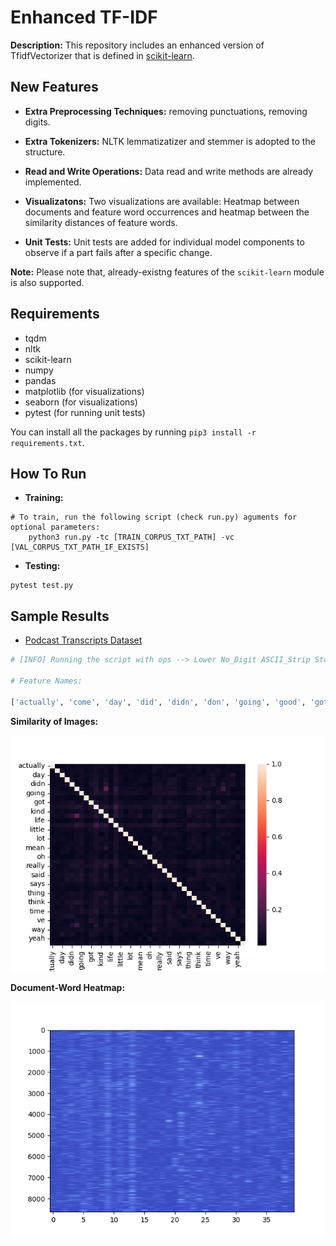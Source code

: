 # Enhanced TF-IDF

**Description:** This repository includes an enhanced version of TfidfVectorizer that is defined in [scikit-learn](https://scikit-learn.org/stable/modules/generated/sklearn.feature_extraction.text.TfidfVectorizer.html).


## New Features

- **Extra Preprocessing Techniques:** removing punctuations, removing digits.

- **Extra Tokenizers:** NLTK lemmatizatizer and stemmer is adopted to the structure.

- **Read and Write Operations:** Data read and write methods are already implemented.

- **Visualizatons:** Two visualizations are available: Heatmap between documents and feature word occurrences and heatmap between the similarity distances of feature words.

- **Unit Tests:** Unit tests are added for individual model components to observe if a part fails after a specific change. 

**Note:** Please note that, already-existng features of the `scikit-learn` module is also supported.


## Requirements

- tqdm
- nltk
- scikit-learn
- numpy
- pandas
- matplotlib (for visualizations)
- seaborn (for visualizations)
- pytest (for running unit tests)

You can install all the packages by running `pip3 install -r requirements.txt`.

## How To Run

- **Training:**

```
# To train, run the following script (check run.py) aguments for optional parameters:
    python3 run.py -tc [TRAIN_CORPUS_TXT_PATH] -vc [VAL_CORPUS_TXT_PATH_IF_EXISTS]
```

- **Testing:**

```
pytest test.py
```

## Sample Results

- [Podcast Transcripts Dataset](https://www.kaggle.com/datasets/shuyangli94/this-american-life-podcast-transcriptsalignments?resource=download)

```python
# [INFO] Running the script with ops --> Lower No_Digit ASCII_Strip Stop_Words No_Punctuation

# Feature Names:

['actually', 'come', 'day', 'did', 'didn', 'don', 'going', 'good', 'got', 'just', 'kind', 'know', 'life', 'like', 'little', 'll', 'lot', 'make', 'mean', 'new', 'oh', 'people', 'really', 'right', 'said', 'say', 'says', 'story', 'thing', 'things', 'think', 'thought', 'time', 'told', 've', 'want', 'way', 'went', 'yeah', 'years']
```

**Similarity of Images:**

![Similarity of Images](assets/closeness.png)

**Document-Word Heatmap:**

![Similarity of Images](assets/heatmap.png)